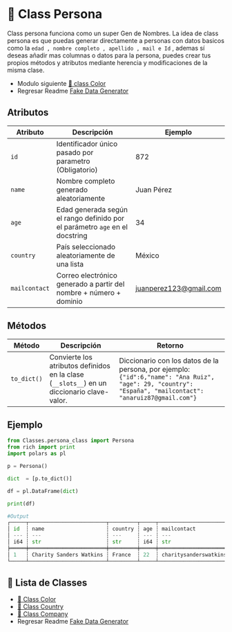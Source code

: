 # 📕 Class Persona

Class persona funciona como un super Gen de Nombres. La idea de class persona es que puedas generar directamente a personas con datos basicos como la `edad , nombre completo , apellido , mail e Id` , ademas sí deseas añadir mas columnas o datos para la persona, puedes crear tus propios métodos y atributos mediante herencia y modificaciones de la misma clase. 

- Modulo siguiente [📕 class Color](Color.md)
- Regresar Readme [Fake Data Generator](../../../../README_es.md)

## Atributos

| Atributo      | Descripción                                                       | Ejemplo                     |
|---------------|-------------------------------------------------------------------|-----------------------------|
| `id`          | Identificador único pasado por parametro (Obligatorio)            | 872                         |
| `name`        | Nombre completo generado aleatoriamente                           | Juan Pérez                   |
| `age`         | Edad generada según el rango definido por el parámetro `age` en el docstring     | 34           |
| `country`     | País seleccionado aleatoriamente de una lista                    | México                       |
| `mailcontact` | Correo electrónico generado a partir del nombre + número + dominio | juanperez123@gmail.com     |



## Métodos 

| Método       | Descripción                                                                                      | Retorno                         |
|--------------|--------------------------------------------------------------------------------------------------|----------------------------------|
| `to_dict()`  | Convierte los atributos definidos en la clase (`__slots__`) en un diccionario clave-valor.      | Diccionario con los datos de la persona, por ejemplo:<br>`{"id":6,"name": "Ana Ruiz", "age": 29, "country": "España", "mailcontact": "anaruiz87@gmail.com"}` |

## Ejemplo

```python
from Classes.persona_class import Persona
from rich import print
import polars as pl

p = Persona()

dict  = [p.to_dict()]

df = pl.DataFrame(dict)

print(df)

#Output
┌─────┬─────────────────────────┬─────────┬─────┬─────────────────────────────────┐
│ id  ┆ name                    ┆ country ┆ age ┆ mailcontact                     │
│ --- ┆ ---                     ┆ ---     ┆ --- ┆ ---                             │
│ i64 ┆ str                     ┆ str     ┆ i64 ┆ str                             │
╞═════╪═════════════════════════╪═════════╪═════╪═════════════════════════════════╡
│ 1   ┆ Charity Sanders Watkins ┆ France  ┆ 22  ┆ charitysanderswatkins954@gmail… │
└─────┴─────────────────────────┴─────────┴─────┴─────────────────────────────────┘
```

## 📕 Lista de Classes

- [📕 Class Color](Color.md)
- [📕 Class Country](country.md)
- [📕 Class Company](Company.md)
- Regresar Readme [Fake Data Generator](../../../../README_es.md)